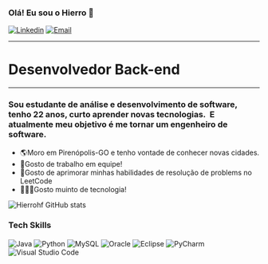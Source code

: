 ### Olá! Eu sou o Hierro 👋

[![Linkedin](https://img.shields.io/badge/LinkedIn-0077B5?style=for-the-badge&logo=linkedin&logoColor=white)](https://linkedin.com/in/hierrofigueiredo)
[![Email](https://img.shields.io/badge/Gmail-D14836?style=for-the-badge&logo=gmail&logoColor=white)](mailto:hierrofigueiredo2@gmail.com)
<hr>

<h1>Desenvolvedor Back-end</h1>
<hr>

<h3>Sou estudante de análise e desenvolvimento de software, tenho 22 anos, curto aprender novas tecnologias. 
E atualmente meu objetivo é me tornar um engenheiro de software. </h3>

<ul>
  <li>🌎Moro em Pirenópolis-GO e tenho vontade de conhecer novas cidades.</li>
  <li>🤝Gosto de trabalho em equipe!</li>
  <li>🧩Gosto de aprimorar minhas habilidades de resolução de problems no LeetCode</li>
  <li>🧑🏽‍💻Gosto muinto de tecnologia!</li>
  
</ul>

![Hierrohf GitHub stats](https://github-readme-stats.vercel.app/api?username=Hierrohf&show_icons=true&theme=radical)

### Tech Skills
 
   <div style="display: inline_block">
  <img align="center" alt="Java" src="https://img.shields.io/badge/Java-ED8B00?style=for-the-badge&logo=openjdk&logoColor=white" />
  <img align="center" alt="Python" src="https://img.shields.io/badge/Python-3776AB?style=for-the-badge&logo=python&logoColor=white" />
  <img align="center" alt="MySQL" src="https://img.shields.io/badge/MySQL-00000F?style=for-the-badge&logo=mysql&logoColor=white" />
  <img align="center" alt="Oracle" src="https://img.shields.io/badge/Oracle-F80000?style=for-the-badge&logo=oracle&logoColor=black" />
     
  <img align="center" alt="Eclipse" src="https://img.shields.io/badge/Eclipse-2C2255?style=for-the-badge&logo=eclipse&logoColor=white" />
  <img align="center" alt="PyCharm" src="https://img.shields.io/badge/PyCharm-000000.svg?&style=for-the-badge&logo=PyCharm&logoColor=white" />
  <img align="center" alt="Visual Studio Code" src="https://img.shields.io/badge/Visual_Studio_Code-0078D4?style=for-the-badge&logo=visual%20studio%20code&logoColor=white" />
</div><br/>

